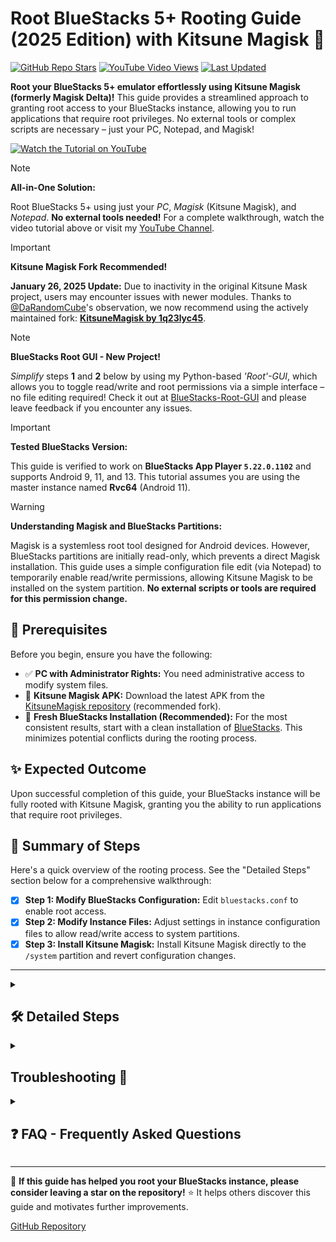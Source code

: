 # Root BlueStacks 5+ Rooting Guide (2025 Edition) with Kitsune Magisk 🦊

[![GitHub Repo Stars](https://img.shields.io/github/stars/RobThePCGuy/Root-Bluestacks-with-Kitsune-Mask?style=social)](https://github.com/RobThePCGuy/Root-Bluestacks-with-Kitsune-Mask)
[![YouTube Video Views](https://img.shields.io/youtube/views/eRXeasi6GQQ?style=social)](https://youtu.be/eRXeasi6GQQ)
[![Last Updated](https://img.shields.io/github/last-commit/RobThePCGuy/Root-Bluestacks-with-Kitsune-Mask)](https://github.com/RobThePCGuy/Root-Bluestacks-with-Kitsune-Mask/commits/main)

**Root your BlueStacks 5+ emulator effortlessly using Kitsune Magisk (formerly Magisk Delta)!** This guide provides a streamlined approach to granting root access to your BlueStacks instance, allowing you to run applications that require root privileges. No external tools or complex scripts are necessary – just your PC, Notepad, and Magisk!

[![Watch the Tutorial on YouTube](https://github.com/user-attachments/assets/d73e49bf-68fb-4b51-99eb-2b442d1be7cc)](https://youtu.be/eRXeasi6GQQ)

> [!NOTE]
> **All-in-One Solution:**
>
> Root BlueStacks 5+ using just your *PC*, *Magisk* (Kitsune Magisk), and *Notepad*. **No external tools needed!** For a complete walkthrough, watch the video tutorial above or visit my [YouTube Channel](https://www.youtube.com/@RobThePCGuy).

> [!IMPORTANT]
> **Kitsune Magisk Fork Recommended!**
>
> **January 26, 2025 Update:** Due to inactivity in the original Kitsune Mask project, users may encounter issues with newer modules. Thanks to [@DaRandomCube](https://github.com/DaRandomCube)'s observation, we now recommend using the actively maintained fork: [**KitsuneMagisk by 1q23lyc45**](https://github.com/1q23lyc45/KitsuneMagisk).

> [!NOTE]
> **BlueStacks Root GUI - New Project!**
>
> *Simplify* steps **1** and **2** below by using my Python-based *'Root'-GUI*, which allows you to toggle read/write and root permissions via a simple interface – no file editing required! Check it out at [BlueStacks-Root-GUI](https://github.com/RobThePCGuy/BlueStacks-Root-GUI) and please leave feedback if you encounter any issues.

> [!IMPORTANT]
> **Tested BlueStacks Version:**
>
> This guide is verified to work on **BlueStacks App Player `5.22.0.1102`** and supports Android 9, 11, and 13. This tutorial assumes you are using the master instance named **Rvc64** (Android 11).

> [!WARNING]
> **Understanding Magisk and BlueStacks Partitions:**
>
> Magisk is a systemless root tool designed for Android devices. However, BlueStacks partitions are initially read-only, which prevents a direct Magisk installation. This guide uses a simple configuration file edit (via Notepad) to temporarily enable read/write permissions, allowing Kitsune Magisk to be installed on the system partition. **No external scripts or tools are required for this permission change.**

## 🚀 Prerequisites

Before you begin, ensure you have the following:

- ✅ **PC with Administrator Rights:** You need administrative access to modify system files.
- 🦊 **Kitsune Magisk APK:** Download the latest APK from the [KitsuneMagisk repository](https://github.com/1q23lyc45/KitsuneMagisk/releases) (recommended fork).
- 🔄 **Fresh BlueStacks Installation (Recommended):** For the most consistent results, start with a clean installation of [BlueStacks](https://www.bluestacks.com/). This minimizes potential conflicts during the rooting process.

## ✨ Expected Outcome

Upon successful completion of this guide, your BlueStacks instance will be fully rooted with Kitsune Magisk, granting you the ability to run applications that require root privileges.

## 📝 Summary of Steps

Here's a quick overview of the rooting process. See the "Detailed Steps" section below for a comprehensive walkthrough:

- [x] **Step 1: Modify BlueStacks Configuration:** Edit `bluestacks.conf` to enable root access.
- [x] **Step 2: Modify Instance Files:** Adjust settings in instance configuration files to allow read/write access to system partitions.
- [x] **Step 3: Install Kitsune Magisk:** Install Kitsune Magisk directly to the `/system` partition and revert configuration changes.

---

<details>
<summary><h2>🛠️ Detailed Steps</h2></summary>

**Clean BlueStacks Installation is Key!**  
For optimal results, **[uninstall all previous BlueStacks installations](https://support.bluestacks.com/hc/en-us/articles/360057724751-How-to-uninstall-BlueStacks-5-BlueStacks-X-and-BlueStacks-Services-completely-from-your-PC)** and perform a fresh install of the latest version. This greatly reduces the chance of encountering issues during the rooting process.

**Instance Naming Convention:**  
This tutorial uses the following naming conventions for master instances:

```
Master Instances:
  - Tiramisu64 = Android 13 (beta)
  - Rvc64 = Android 11
  - Pie64    = Android 9
```

*Adapt the instance names according to your BlueStacks setup.*

### Step 1: Modify BlueStacks Configuration

1. **Locate `bluestacks.conf`:**  
   Navigate to `C:\ProgramData\BlueStacks_nxt`.

2. **Open with Notepad:**  
   Open the `bluestacks.conf` file using your preferred text editor.

3. **Modify Configuration Values:**
   - Change `bst.feature.rooting="0"` to `bst.feature.rooting="1"`.
   - Change `bst.instance.Rvc64.enable_root_access="0"` to `bst.instance.Rvc64.enable_root_access="1"`.
   - **Note:** If you are using a different instance (e.g., Pie64 or Tiramisu64), modify the corresponding `bst.instance.[InstanceName].enable_root_access` line.

4. **Save Changes:**  
   Save the modified `bluestacks.conf` file.

### Step 2: Modify Instance Files

1. **Navigate to the Master Instance Folder:**  
   Go to `C:\ProgramData\BlueStacks_nxt\Engine\Rvc64` (or your instance folder, e.g., `Pie64` or `Tiramisu64`).

2. **Modify `Android.bstk.in`:**
   - Open the `Android.bstk.in` file with Notepad (or your text editor).
   - **Change Partition Permissions:**  
     For the `location="fastboot.vdi"` and `location="Root.vhd"` entries, change the attribute from `type="Readonly"` to `type="Normal"`.
   - **Example:**
     ```diff
     -       location="fastboot.vdi" format="VDI" type="Readonly" />
     -       location="Root.vhd" format="VHD" type="Readonly"/>
     
     +       location="fastboot.vdi" format="VDI" type="Normal" />
     +       location="Root.vhd" format="VHD" type="Normal"/>
     ```
   - Save the file.

3. **Modify `Rvc64.bstk`:**
   - If you haven’t created clones, this file will be located in the master instance folder (`C:\ProgramData\BlueStacks_nxt\Engine\Rvc64`).
   - **For Cloned Instances:**  
     If you have cloned (or copied) the master instance, the folder and file might be named something like `Rvc64_1`. In this case, replace the instance name in the instructions accordingly.
   - **Note on Clones:**  
     Clones do not include a separate copy of the `[InstanceName].bstk` file; it is saved within the clone’s folder in the Engine directory. Similarly, clones do not make a copy of the master’s `Android.bstk.in` file—it remains in the master instance folder.
   - Open `Rvc64.bstk` with Notepad.
   - **Change Partition Permissions:**  
     For the `location="fastboot.vdi"` and `location="Root.vhd"` entries, change `type="Readonly"` to `type="Normal"`.
   - **Example:**
     ```diff
     -       location="fastboot.vdi" format="VDI" type="Readonly" />
     -       location="Root.vhd" format="VHD" type="Readonly"/>
     
     +       location="fastboot.vdi" format="VDI" type="Normal" />
     +       location="Root.vhd" format="VHD" type="Normal"/>
     ```
   - Save the file.

### Step 3: Install Kitsune Magisk

1. **Launch BlueStacks Instance:**  
   Start the BlueStacks instance you wish to root (e.g., Rvc64).

2. **Install Kitsune Magisk APK:**  
   Install the downloaded Kitsune Magisk APK within your BlueStacks instance.

3. **Open Kitsune Magisk App:**  
   Launch the Kitsune Magisk application.

4. **Install Magisk (Direct Install to System Partition):**
   - Select the "Install" option at the top under the "Magisk" field.
   - Tap the Next link to proceed.
   - **Crucially, select "Direct Install into system partition"** from the available installation options. **Do not choose just "Direct Install".**

   > **If the "Direct Install into system partition" option is missing:**  
   > Completely close and reopen the Kitsune Magisk app. This usually resolves the issue.

5. **Complete Installation and Close Emulator:**  
   Allow Kitsune Magisk to finish installing. Once done, **completely close the BlueStacks emulator.**

6. **Revert `bluestacks.conf` Edits:**
   - Re-open `C:\ProgramData\BlueStacks_nxt\bluestacks.conf` with Notepad.
   - **Undo the changes from Step 1:**
     - The `bst.feature.rooting` value should revert automatically to `"0"`.
     - Change `bst.instance.Rvc64.enable_root_access="1"` back to `bst.instance.Rvc64.enable_root_access="0"` (or the corresponding line for your instance, e.g., Pie64 or Tiramisu64).
   - Save the file.

</details>

<details>
<summary><h2>Troubleshooting 🐛</h2></summary>

- **Magisk Installation Issues:**
  - **Problem:** Kitsune Magisk fails to install or encounters errors.
  - **Solution:** Ensure you performed a **fresh install** of BlueStacks as recommended. If issues persist, completely uninstall BlueStacks and reinstall while strictly following the steps in my [YouTube guide](https://youtu.be/eRXeasi6GQQ).

- **Kitsune Magisk App Crashing or Not Opening:**
  - **Problem:** The Kitsune Magisk app crashes or fails to launch.
  - **Solution:** Reinstall the Kitsune Magisk APK from the [KitsuneMagisk repository](https://github.com/1q23lyc45/KitsuneMagisk/releases) and restart your BlueStacks instance.

</details>

<details>
<summary><h2>❓ FAQ - Frequently Asked Questions</h2></summary>

**Q: I can't find the `bluestacks.conf` or instance configuration files!**  
**A:**  
1. **Administrative Access:** Verify that you are logged in with an account that has administrator privileges.  
2. **Correct Directory:** Double-check that you are navigating to `C:\ProgramData\BlueStacks_nxt\`. Also, ensure that hidden folders are visible in your file explorer settings.

**Q: This all seems terribly difficult, isn't there a better way?**  
**A:** Yes, there is!  
- Try using [BlueStacks-Root-GUI](https://github.com/RobThePCGuy/BlueStacks-Root-GUI), which lets you change the configuration values with simple checkboxes. After that, simply follow along with the Magisk installation.

**Q: Can I reverse this rooting process?**  
**A:** Yes, the process is reversible.  
1. **Revert Configuration Changes:** Undo the edits made to `bluestacks.conf` (change the `1`s back to `0`s).  
2. **Uninstall Kitsune Magisk:** Remove the Kitsune Magisk app from within your BlueStacks instance.

</details>

---

🙏 **If this guide has helped you root your BlueStacks instance, please consider leaving a star on the repository!** ⭐ It helps others discover this guide and motivates further improvements.

[GitHub Repository](https://github.com/RobThePCGuy/Root-Bluestacks-with-Kitsune-Mask)

